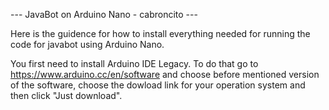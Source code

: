 --- JavaBot on Arduino Nano - cabroncito ---

Here is the guidence for how to install everything needed for running the code for javabot using Arduino Nano.

You first need to install Arduino IDE Legacy. To do that go to https://www.arduino.cc/en/software and choose before mentioned version of the software, choose the dowload link for your operation system and then click "Just download".
